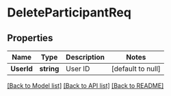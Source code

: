 # DeleteParticipantReq

## Properties
Name | Type | Description | Notes
------------ | ------------- | ------------- | -------------
**UserId** | **string** | User ID | [default to null]

[[Back to Model list]](../README.md#documentation-for-models) [[Back to API list]](../README.md#documentation-for-api-endpoints) [[Back to README]](../README.md)

